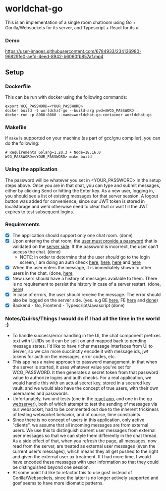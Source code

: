 # worldchat-go

This is an implementation of a single room chatroom using Go + Gorilla/Websockets for its server, and Typescript + React for its ui.

### Demo
https://user-images.githubusercontent.com/6784933/234136980-96829fe0-aefd-4eed-8942-b6060fb857af.mp4

## Setup

### Dockerfile
This can be run with docker using the following commands:
```
export WCG_PASSWORD=<YOUR_PASSWORD>
docker build -t worldchat-go --build-arg pwd=$WCG_PASSWORD .
docker run -p 8080:8080 --name=worldchat-go-container worldchat-go
```

### Makefile
If `make` is supported on your machine (as part of gcc/gnu compiler), you can do the following:
```
# Requirements Golang=1.20.3 + Node=18.16.0
WCG_PASSWORD=<YOUR_PASSWORD> make build
```

### Using the application
The password will be whatever you set in <YOUR_PASSWORD> in the setup steps above. Once you are in that chat, you can type and submit messages, either by clicking Send or hitting the Enter key. As a new user, logging in, you should see a list of existing messages for that server session. A logout button was added for convenience, since our JWT token is stored in localstorage and we'd otherwise need to clear that or wait till the JWT expires to test subsequent logins.

### Requirements

- [x] The application should support only one chat room. (done)
- [x] Upon entering the chat room, the [user must provide a password](https://github.com/mattrwh-pC506/worldchat-go/blob/main/chat-ui/src/routes/Login.test.tsx) that is validated on the [server side](https://github.com/mattrwh-pC506/worldchat-go/blob/main/chat-server/handlers/login_handler.go). If the password is incorrect, the user can't access the chat. (done)
    - NOTE: in order to determine that the user _should_ go to the login screen, I am doing an auth check [here](https://github.com/mattrwh-pC506/worldchat-go/blob/main/chat-ui/src/routes/App.tsx#L6), [here](https://github.com/mattrwh-pC506/worldchat-go/blob/main/chat-ui/src/routes/router.tsx#L27), [here](https://github.com/mattrwh-pC506/worldchat-go/blob/main/chat-ui/src/auth.ts#L3) and [here](https://github.com/mattrwh-pC506/worldchat-go/blob/main/chat-server/handlers/auth_handler.go#L1)
- [x] When the user enters the message, it is immediately shown to other users in the chat. (done, [here](https://github.com/mattrwh-pC506/worldchat-go/blob/main/chat-server/handlers/chat_handler.go#L76)
- [x] New users should have a history of messages available to them. There is no requirement to persist the history in case of a server restart. (done, [here](https://github.com/mattrwh-pC506/worldchat-go/blob/main/chat-server/handlers/room.go#L63))
- [x] In case of errors, the user should receive the message. The error should also be logged on the server side. (yes. e.g BE [here](https://github.com/mattrwh-pC506/worldchat-go/blob/main/chat-server/handlers/chat_handler.go#L58), FE [here](https://github.com/mattrwh-pC506/worldchat-go/blob/main/chat-ui/src/routes/Chat.tsx#L70) and [done](https://github.com/mattrwh-pC506/worldchat-go/blob/main/chat-ui/src/components/MessageList.tsx#L128))
- [x] Backend - Go, Frontend - Typescript/Javascript (done)

### Notes/Quirks/Things I would do if I had all the time in the world :)
- To handle success/error handling in the UI, the chat component prefixes text with UUIDs so it can be split on and mapped back to pending message states. I'd like to have richer message interfaces from Ui to Server, so we can more succinctly encode it with message ids, jwt tokens for auth on the messages, error codes, etc.
- This app has a naive approach to password management, in that when the server is started, it uses whatever value you've set for WCG_PASSWORD. It then generates a secret token from that password value to authorize logins and auth checks. For a real application, we would handle this with an actual secret key, stored in a secured key vault, and we would also have the concept of true users, with their own usernames and passwords.
- Unfortunately, two unit tests (one in the [react app](https://github.com/mattrwh-pC506/worldchat-go/blob/main/chat-ui/src/routes/Chat.test.tsx#L41), and one in the [go webserver](https://github.com/mattrwh-pC506/worldchat-go/blob/main/chat-server/tests/chat_handler_test.go#L32)), both of which attempt to test the sending of messages via our websocket, had to be commented out due to the inherent trickiness of testing websocket behavior, and of course, time constraints.
- Since there is no concept of users in this application, only active "clients", we assume that all incoming messages are from external users. We use this to distinguish current user messages from external user messages so that we can style them differently in the chat thread. As a side effect of that, when you refresh the page, all messages, now read from the server, are treated as external user messages (even the current user's messages), which means they all get pushed to the right and given the external user ux treatment. If I had more time, I would have encoded these messages with user information so that they could be distinguished beyond one session.
- At some point I'd like to refactor this to use gosf instead of Gorilla/Websockets, since the latter is no longer actively supported and gosf seems to have more idiomatic patterns.
